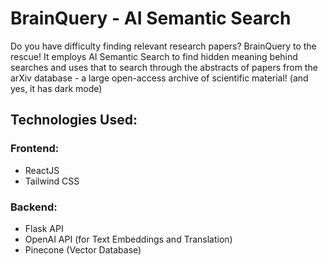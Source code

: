 # BrainQuery - AI Semantic Search
Do you have difficulty finding relevant research papers? BrainQuery to the rescue! It employs AI Semantic Search to find hidden meaning behind searches and uses that to search through the abstracts of papers from the arXiv database - a large open-access archive of scientific material! (and yes, it has dark mode)
## Technologies Used:

### Frontend:
- ReactJS
- Tailwind CSS

### Backend:
- Flask API
- OpenAI API (for Text Embeddings and Translation)
- Pinecone (Vector Database)